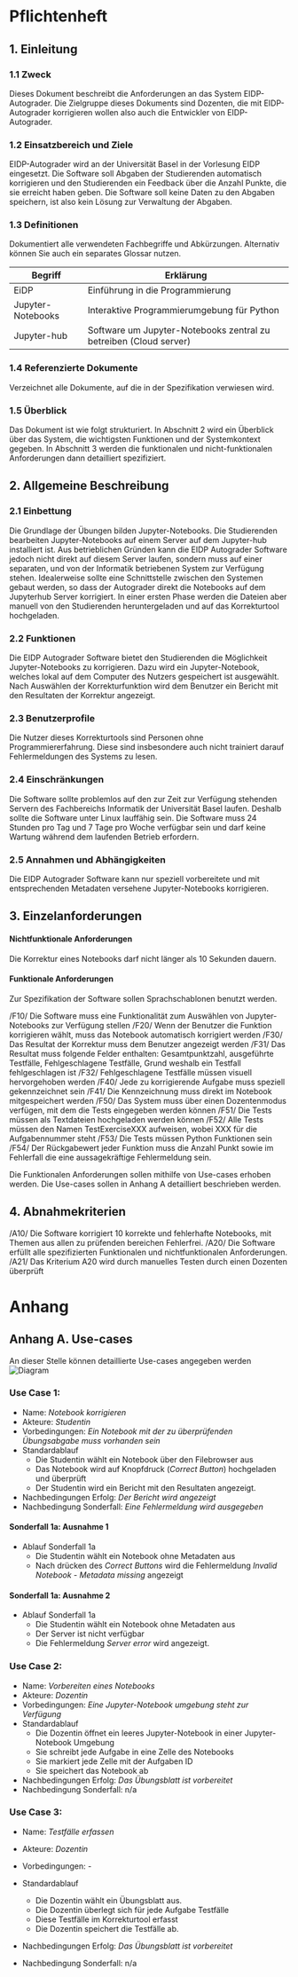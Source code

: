 # Pflichtenheft

## 1. Einleitung

### 1.1 Zweck

Dieses Dokument beschreibt die Anforderungen an das System
EIDP-Autograder. Die Zielgruppe dieses Dokuments sind Dozenten,
die mit EIDP-Autograder korrigieren wollen also auch die
Entwickler von EIDP-Autograder.


### 1.2 Einsatzbereich und Ziele

EIDP-Autograder wird an der Universität Basel in der Vorlesung
EIDP eingesetzt. Die Software soll Abgaben der Studierenden automatisch korrigieren und den Studierenden ein Feedback über die Anzahl Punkte, die sie erreicht haben geben.
Die Software soll keine Daten zu den Abgaben speichern, ist also kein Lösung zur Verwaltung der Abgaben.

### 1.3 Definitionen

Dokumentiert alle verwendeten Fachbegriffe und Abkürzungen. Alternativ können Sie auch ein separates Glossar nutzen.

| Begriff | Erklärung |
| ------- | ----------|
| EiDP    | Einführung in die Programmierung |
| Jupyter-Notebooks | Interaktive Programmierumgebung für Python |
| Jupyter-hub | Software um Jupyter-Notebooks zentral zu betreiben (Cloud server)|


### 1.4 Referenzierte Dokumente

Verzeichnet alle Dokumente, auf die in der Spezifikation verwiesen wird.

### 1.5 Überblick

Das Dokument ist wie folgt strukturiert. In Abschnitt 2 wird ein Überblick über das System, die wichtigsten Funktionen und der Systemkontext gegeben.
In Abschnitt 3 werden die funktionalen und nicht-funktionalen Anforderungen dann detailliert spezifiziert.

## 2. Allgemeine Beschreibung

### 2.1 Einbettung

Die Grundlage der Übungen bilden Jupyter-Notebooks. Die Studierenden
bearbeiten Jupyter-Notebooks auf einem Server auf dem Jupyter-hub installiert ist.
Aus betrieblichen Gründen kann die EIDP Autograder Software jedoch nicht direkt
auf diesem Server laufen, sondern muss auf einer separaten, und von der Informatik
betriebenen System zur Verfügung stehen. Idealerweise sollte eine Schnittstelle zwischen den Systemen gebaut werden, so dass der Autograder direkt die Notebooks
auf dem Jupyterhub Server korrigiert. In einer ersten Phase werden die Dateien
aber manuell von den Studierenden heruntergeladen und auf das Korrekturtool
hochgeladen.


### 2.2 Funktionen

Die EIDP Autograder Software bietet den Studierenden die Möglichkeit
Jupyter-Notebooks zu korrigieren. Dazu wird ein Jupyter-Notebook, welches
lokal auf dem Computer des Nutzers gespeichert ist ausgewählt.
Nach Auswählen der Korrekturfunktion wird dem Benutzer ein Bericht mit den
Resultaten der Korrektur angezeigt.

### 2.3 Benutzerprofile

Die Nutzer dieses Korrekturtools sind Personen ohne Programmiererfahrung.
Diese sind insbesondere auch nicht trainiert darauf Fehlermeldungen des
Systems zu lesen.

### 2.4 Einschränkungen

Die Software sollte problemlos auf den zur Zeit zur Verfügung stehenden
Servern des Fachbereichs Informatik der Universität Basel laufen.
Deshalb sollte die Software unter Linux lauffähig sein.
Die Software muss 24 Stunden pro Tag und 7 Tage pro Woche verfügbar sein und
darf keine Wartung während dem laufenden Betrieb erfordern.

### 2.5 Annahmen und Abhängigkeiten

Die EIDP Autograder Software kann nur speziell vorbereitete und mit entsprechenden Metadaten versehene Jupyter-Notebooks korrigieren.

## 3. Einzelanforderungen

#### Nichtfunktionale Anforderungen

Die Korrektur eines Notebooks darf nicht länger als 10 Sekunden dauern.

#### Funktionale Anforderungen

Zur Spezifikation der Software sollen Sprachschablonen benutzt werden.

/F10/ Die Software muss eine Funktionalität zum Auswählen von Jupyter-Notebooks
zur Verfügung stellen
/F20/ Wenn der Benutzer die Funktion korrigieren wählt, muss das Notebook automatisch korrigiert werden
/F30/ Das Resultat der Korrektur muss dem Benutzer angezeigt werden
/F31/ Das Resultat muss folgende Felder enthalten: Gesamtpunktzahl, ausgeführte Testfälle, Fehlgeschlagene Testfälle, Grund weshalb ein Testfall fehlgeschlagen ist
/F32/ Fehlgeschlagene Testfälle müssen visuell hervorgehoben werden
/F40/ Jede zu korrigierende Aufgabe muss speziell gekennzeichnet sein
/F41/ Die Kennzeichnung muss direkt im Notebook mitgespeichert werden
/F50/ Das System muss über einen Dozentenmodus verfügen, mit dem die Tests eingegeben werden können
/F51/ Die Tests müssen als Textdateien hochgeladen werden können
/F52/ Alle Tests müssen den Namen TestExerciseXXX aufweisen, wobei XXX für die Aufgabennummer steht
/F53/ Die Tests müssen Python Funktionen sein
/F54/ Der Rückgabewert jeder Funktion muss die Anzahl Punkt sowie im Fehlerfall die
      eine aussagekräftige Fehlermeldung sein.




Die Funktionalen Anforderungen sollen mithilfe von Use-cases erhoben werden. Die Use-cases sollen in Anhang A detailliert beschrieben werden.

## 4. Abnahmekriterien

/A10/ Die Software korrigiert 10 korrekte und fehlerhafte Notebooks, mit Themen aus allen zu prüfenden bereichen Fehlerfrei.
/A20/ Die Software erfüllt alle spezifizierten Funktionalen und nichtfunktionalen Anforderungen.
/A21/ Das Kriterium A20 wird durch manuelles Testen durch einen Dozenten überprüft


# Anhang

## Anhang A. Use-cases

An dieser Stelle können detaillierte Use-cases angegeben werden
![Diagram](../../slides/images/use-case.png)

### Use Case 1:
* Name: *Notebook korrigieren*
* Akteure: *Studentin*
* Vorbedingungen: *Ein Notebook mit der zu überprüfenden Übungsabgabe muss vorhanden sein*
* Standardablauf
    * Die Studentin wählt ein Notebook über den Filebrowser aus
    * Das Notebook wird auf Knopfdruck (*Correct Button*) hochgeladen und überprüft
    * Der Studentin wird ein Bericht mit den Resultaten angezeigt.
* Nachbedingungen Erfolg: *Der Bericht wird angezeigt*
* Nachbedingung Sonderfall: *Eine Fehlermeldung wird ausgegeben*


#### Sonderfall 1a: Ausnahme 1
* Ablauf Sonderfall 1a
    * Die Studentin wählt ein Notebook ohne Metadaten aus
    * Nach drücken des *Correct Buttons* wird die Fehlermeldung
      *Invalid Notebook - Metadata missing* angezeigt


#### Sonderfall 1a: Ausnahme 2
* Ablauf Sonderfall 1a
    * Die Studentin wählt ein Notebook ohne Metadaten aus
    * Der Server ist nicht verfügbar
    * Die Fehlermeldung *Server error* wird angezeigt.


### Use Case 2:
* Name: *Vorbereiten eines Notebooks*
* Akteure: *Dozentin*
* Vorbedingungen: *Eine Jupyter-Notebook umgebung steht zur Verfügung*
* Standardablauf
    * Die Dozentin öffnet ein leeres Jupyter-Notebook in einer Jupyter-Notebook Umgebung
    * Sie schreibt jede Aufgabe in eine Zelle des Notebooks
    * Sie markiert jede Zelle mit der Aufgaben ID
    * Sie speichert das Notebook ab
* Nachbedingungen Erfolg: *Das Übungsblatt ist vorbereitet*
* Nachbedingung Sonderfall: n/a


### Use Case 3:
* Name: *Testfälle erfassen*
* Akteure: *Dozentin*
* Vorbedingungen: *-*
* Standardablauf
    * Die Dozentin wählt ein Übungsblatt aus.
    * Die Dozentin überlegt sich für jede Aufgabe Testfälle
    * Diese Testfälle im Korrekturtool erfasst
    * Die Dozentin speichert die Testfälle ab.

* Nachbedingungen Erfolg: *Das Übungsblatt ist vorbereitet*
* Nachbedingung Sonderfall: n/a